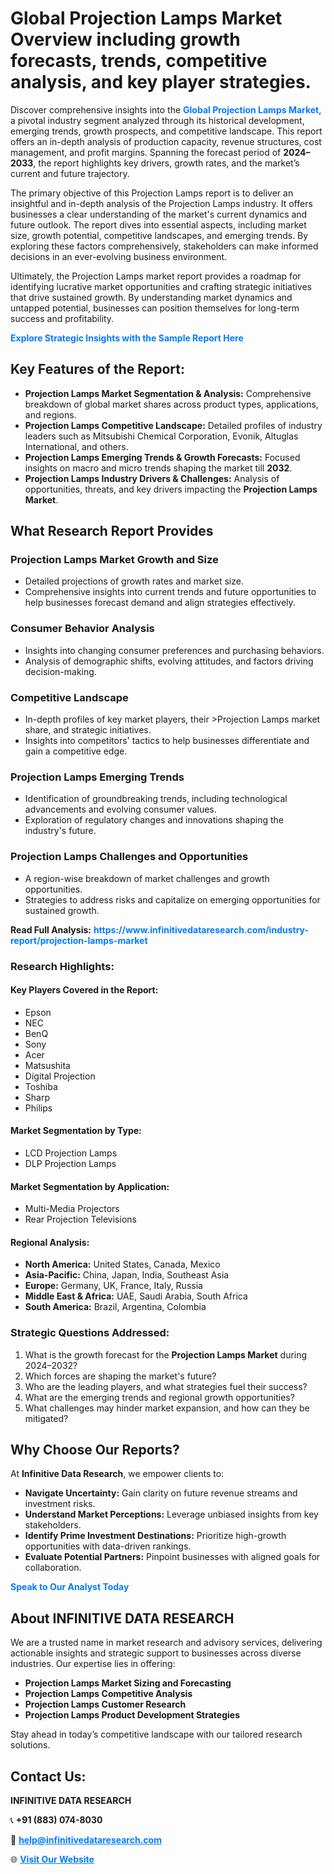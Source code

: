 <h1>Global Projection Lamps Market Overview including growth forecasts, trends, competitive analysis, and key player strategies.</h1>
<p>
Discover comprehensive insights into the 
<a href="https://www.infinitivedataresearch.com/industry-report/projection-lamps-market" rel="dofollow" style="color: #007BFF; text-decoration: none;"><strong>Global Projection Lamps Market</strong></a>, a pivotal industry segment analyzed through its historical development, emerging trends, growth prospects, and competitive landscape. This report offers an in-depth analysis of production capacity, revenue structures, cost management, and profit margins. Spanning the forecast period of <strong>2024–2033</strong>, the report highlights key drivers, growth rates, and the market’s current and future trajectory.
</p>
<p>
The primary objective of this Projection Lamps report is to deliver an insightful and in-depth analysis of the Projection Lamps industry. It offers businesses a clear understanding of the market's current dynamics and future outlook. The report dives into essential aspects, including market size, growth potential, competitive landscapes, and emerging trends. By exploring these factors comprehensively, stakeholders can make informed decisions in an ever-evolving business environment.
</p>
<p>
Ultimately, the Projection Lamps market report provides a roadmap for identifying lucrative market opportunities and crafting strategic initiatives that drive sustained growth. By understanding market dynamics and untapped potential, businesses can position themselves for long-term success and profitability.
</p>
<p>
<a href="https://www.infinitivedataresearch.com/request-sample/reportId=107125" style="color: #007BFF; text-decoration: none;"><strong>Explore Strategic Insights with the Sample Report Here</strong></a>
</p>

<h2>Key Features of the Report:</h2>
<ul>
<li><strong>Projection Lamps Market Segmentation & Analysis:</strong> Comprehensive breakdown of global market shares across product types, applications, and regions.</li>
<li><strong>Projection Lamps Competitive Landscape:</strong> Detailed profiles of industry leaders such as Mitsubishi Chemical Corporation, Evonik, Altuglas International, and others.</li>
<li><strong>Projection Lamps Emerging Trends & Growth Forecasts:</strong> Focused insights on macro and micro trends shaping the market till <strong>2032</strong>.</li>
<li><strong>Projection Lamps Industry Drivers & Challenges:</strong> Analysis of opportunities, threats, and key drivers impacting the <strong>Projection Lamps Market</strong>.</li>
</ul>

<h2>What Research Report Provides</h2>
<h3>Projection Lamps Market Growth and Size</h3>
<ul>
<li>Detailed projections of growth rates and market size.</li>
<li>Comprehensive insights into current trends and future opportunities to help businesses forecast demand and align strategies effectively.</li>
</ul>

<h3>Consumer Behavior Analysis</h3>
<ul>
<li>Insights into changing consumer preferences and purchasing behaviors.</li>
<li>Analysis of demographic shifts, evolving attitudes, and factors driving decision-making.</li>
</ul>

<h3>Competitive Landscape</h3>
<ul>
<li>In-depth profiles of key market players, their >Projection Lamps market share, and strategic initiatives.</li>
<li>Insights into competitors' tactics to help businesses differentiate and gain a competitive edge.</li>
</ul>

<h3>Projection Lamps Emerging Trends</h3>
<ul>
<li>Identification of groundbreaking trends, including technological advancements and evolving consumer values.</li>
<li>Exploration of regulatory changes and innovations shaping the industry's future.</li>
</ul>

<h3>Projection Lamps Challenges and Opportunities</h3>
<ul>
<li>A region-wise breakdown of market challenges and growth opportunities.</li>
<li>Strategies to address risks and capitalize on emerging opportunities for sustained growth.</li>
</ul>
<p><strong>Read Full Analysis:</strong> <a href="https://www.infinitivedataresearch.com/industry-report/projection-lamps-market" rel="dofollow" style="color: #007BFF; text-decoration: none;"><strong>https://www.infinitivedataresearch.com/industry-report/projection-lamps-market</strong></a></p>
<h3>Research Highlights:</h3>
<h4>Key Players Covered in the Report:</h4>
<ul><li>Epson</li><li>NEC</li><li>BenQ</li><li>Sony</li><li>Acer</li><li>Matsushita</li><li>Digital Projection</li><li>Toshiba</li><li>Sharp</li><li>Philips</li></ul>
<h4>Market Segmentation by Type:</h4>
<ul><li>LCD Projection Lamps</li><li>DLP Projection Lamps</li></ul>
<h4>Market Segmentation by Application:</h4>
<ul><li>Multi-Media Projectors</li><li>Rear Projection Televisions</li></ul>

<h4>Regional Analysis:</h4>
<ul>
<li><strong>North America:</strong> United States, Canada, Mexico</li>
<li><strong>Asia-Pacific:</strong> China, Japan, India, Southeast Asia</li>
<li><strong>Europe:</strong> Germany, UK, France, Italy, Russia</li>
<li><strong>Middle East & Africa:</strong> UAE, Saudi Arabia, South Africa</li>
<li><strong>South America:</strong> Brazil, Argentina, Colombia</li>
</ul>

<h3>Strategic Questions Addressed:</h3>
<ol>
<li>What is the growth forecast for the <strong>Projection Lamps Market</strong> during 2024–2032?</li>
<li>Which forces are shaping the market's future?</li>
<li>Who are the leading players, and what strategies fuel their success?</li>
<li>What are the emerging trends and regional growth opportunities?</li>
<li>What challenges may hinder market expansion, and how can they be mitigated?</li>
</ol>

<h2>Why Choose Our Reports?</h2>
<p>At <strong>Infinitive Data Research</strong>, we empower clients to:</p>
<ul>
<li><strong>Navigate Uncertainty:</strong> Gain clarity on future revenue streams and investment risks.</li>
<li><strong>Understand Market Perceptions:</strong> Leverage unbiased insights from key stakeholders.</li>
<li><strong>Identify Prime Investment Destinations:</strong> Prioritize high-growth opportunities with data-driven rankings.</li>
<li><strong>Evaluate Potential Partners:</strong> Pinpoint businesses with aligned goals for collaboration.</li>
</ul>
<p><a href="https://www.infinitivedataresearch.com/industry-report/projection-lamps-market" rel="dofollow" style="color: #007BFF; text-decoration: none;"><strong>Speak to Our Analyst Today</strong></a></p>

<h2>About INFINITIVE DATA RESEARCH</h2>
<p>We are a trusted name in market research and advisory services, delivering actionable insights and strategic support to businesses across diverse industries. Our expertise lies in offering:</p>
<ul>
<li><strong>Projection Lamps Market Sizing and Forecasting</strong></li>
<li><strong>Projection Lamps Competitive Analysis</strong></li>
<li><strong>Projection Lamps Customer Research</strong></li>
<li><strong>Projection Lamps Product Development Strategies</strong></li>
</ul>
<p>Stay ahead in today’s competitive landscape with our tailored research solutions.</p>

<h2>Contact Us:</h2>
<p><strong>INFINITIVE DATA RESEARCH</strong></p>
<p>📞 <strong>+91 (883) 074-8030</strong></p>
<p>📧 <strong><a href="mailto:help@infinitivedataresearch.com" style="color: #007BFF;">help@infinitivedataresearch.com</a></strong></p>
<p>🌐 <strong><a href="https://www.infinitivedataresearch.com" rel="dofollow" style="color: #007BFF;">Visit Our Website</a></strong></p>